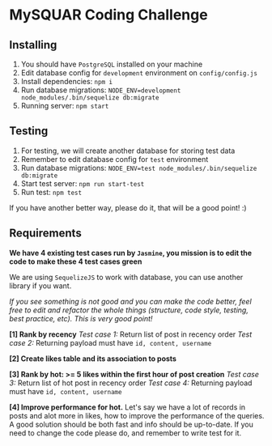 # MySQUAR Coding Challenge

## Installing
1. You should have `PostgreSQL` installed on your machine
2. Edit database config for `development` environment on `config/config.js`
3. Install dependencies: `npm i`
4. Run database migrations: `NODE_ENV=development node_modules/.bin/sequelize db:migrate`
5. Running server: `npm start`

## Testing
1. For testing, we will create another database for storing test data
2. Remember to edit database config for `test` environment
3. Run database migrations: `NODE_ENV=test node_modules/.bin/sequelize db:migrate`
4. Start test server: `npm run start-test`
5. Run test: `npm test`

If you have another better way, please do it, that will be a good point! :)

## Requirements
__We have 4 existing test cases run by `Jasmine`,
you mission is to edit the code to make these 4 test cases green__

We are using `SequelizeJS` to work with database, you can use another library if you want.

*If you see something is not good and you can make the code better,
feel free to edit and refactor the whole things (structure, code style, testing, best practice, etc).
This is very good point!*

__[1] Rank by recency__
*Test case 1:* Return list of post in recency order
*Test case 2:* Returning payload must have `id, content, username`

__[2] Create likes table and its association to posts__

__[3] Rank by hot: >= 5 likes within the first hour of post creation__
*Test case 3:* Return list of hot post in recency order
*Test case 4:* Returning payload must have `id, content, username`

__[4] Improve performance for hot.__
Let's say we have a lot of records in posts and
alot more in likes, how to improve the performance of the queries.
A good solution should be both fast and info should be up-to-date.
If you need to change the code please do, and remember to write test for it.

